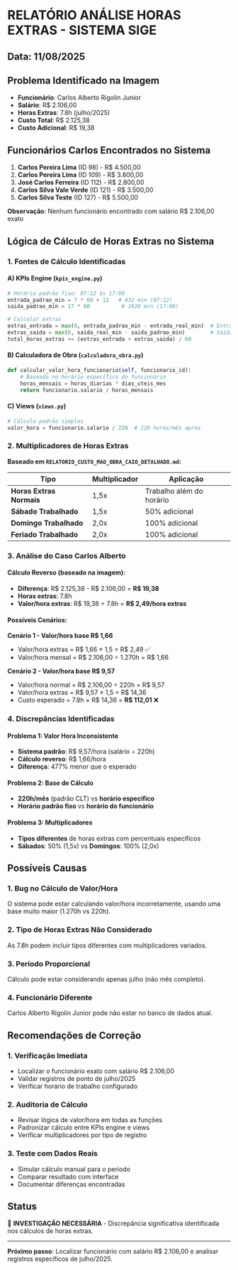 # RELATÓRIO ANÁLISE HORAS EXTRAS - SISTEMA SIGE

## Data: 11/08/2025

## Problema Identificado na Imagem
- **Funcionário**: Carlos Alberto Rigolin Junior
- **Salário**: R$ 2.106,00
- **Horas Extras**: 7.8h (julho/2025)
- **Custo Total**: R$ 2.125,38
- **Custo Adicional**: R$ 19,38

## Funcionários Carlos Encontrados no Sistema
1. **Carlos Pereira Lima** (ID 98) - R$ 4.500,00
2. **Carlos Pereira Lima** (ID 109) - R$ 3.800,00  
3. **José Carlos Ferreira** (ID 112) - R$ 2.800,00
4. **Carlos Silva Vale Verde** (ID 121) - R$ 3.500,00
5. **Carlos Silva Teste** (ID 127) - R$ 5.500,00

**Observação**: Nenhum funcionário encontrado com salário R$ 2.106,00 exato

## Lógica de Cálculo de Horas Extras no Sistema

### 1. Fontes de Cálculo Identificadas

#### A) KPIs Engine (`kpis_engine.py`)
```python
# Horário padrão fixo: 07:12 às 17:00
entrada_padrao_min = 7 * 60 + 12   # 432 min (07:12)
saida_padrao_min = 17 * 60          # 1020 min (17:00)

# Calcular extras
extras_entrada = max(0, entrada_padrao_min - entrada_real_min)  # Entrada antecipada
extras_saida = max(0, saida_real_min - saida_padrao_min)        # Saída atrasada
total_horas_extras += (extras_entrada + extras_saida) / 60
```

#### B) Calculadora de Obra (`calculadora_obra.py`)
```python
def calcular_valor_hora_funcionario(self, funcionario_id):
    # Baseado no horário específico do funcionário
    horas_mensais = horas_diarias * dias_uteis_mes
    return funcionario.salario / horas_mensais
```

#### C) Views (`views.py`)
```python
# Cálculo padrão simples
valor_hora = funcionario.salario / 220  # 220 horas/mês aprox
```

### 2. Multiplicadores de Horas Extras

**Baseado em `RELATORIO_CUSTO_MAO_OBRA_CAIO_DETALHADO.md`:**

| Tipo | Multiplicador | Aplicação |
|------|---------------|-----------|
| **Horas Extras Normais** | 1,5x | Trabalho além do horário |
| **Sábado Trabalhado** | 1,5x | 50% adicional |
| **Domingo Trabalhado** | 2,0x | 100% adicional |
| **Feriado Trabalhado** | 2,0x | 100% adicional |

### 3. Análise do Caso Carlos Alberto

#### Cálculo Reverso (baseado na imagem):
- **Diferença**: R$ 2.125,38 - R$ 2.106,00 = **R$ 19,38**
- **Horas extras**: 7.8h
- **Valor/hora extras**: R$ 19,38 ÷ 7.8h = **R$ 2,49/hora extras**

#### Possíveis Cenários:

**Cenário 1 - Valor/hora base R$ 1,66**
- Valor/hora extras = R$ 1,66 × 1,5 = R$ 2,49 ✅
- Valor/hora mensal = R$ 2.106,00 ÷ 1.270h = R$ 1,66

**Cenário 2 - Valor/hora base R$ 9,57** 
- Valor/hora normal = R$ 2.106,00 ÷ 220h = R$ 9,57
- Valor/hora extras = R$ 9,57 × 1,5 = R$ 14,36
- Custo esperado = 7.8h × R$ 14,36 = **R$ 112,01** ❌

### 4. Discrepâncias Identificadas

#### Problema 1: Valor Hora Inconsistente
- **Sistema padrão**: R$ 9,57/hora (salário ÷ 220h)
- **Cálculo reverso**: R$ 1,66/hora
- **Diferença**: 477% menor que o esperado

#### Problema 2: Base de Cálculo
- **220h/mês** (padrão CLT) vs **horário específico**
- **Horário padrão fixo** vs **horário do funcionário**

#### Problema 3: Multiplicadores
- **Tipos diferentes** de horas extras com percentuais específicos
- **Sábados**: 50% (1,5x) vs **Domingos**: 100% (2,0x)

## Possíveis Causas

### 1. Bug no Cálculo de Valor/Hora
O sistema pode estar calculando valor/hora incorretamente, usando uma base muito maior (1.270h vs 220h).

### 2. Tipo de Horas Extras Não Considerado
As 7.8h podem incluir tipos diferentes com multiplicadores variados.

### 3. Período Proporcional
Cálculo pode estar considerando apenas julho (não mês completo).

### 4. Funcionário Diferente
Carlos Alberto Rigolin Junior pode não estar no banco de dados atual.

## Recomendações de Correção

### 1. Verificação Imediata
- Localizar o funcionário exato com salário R$ 2.106,00
- Validar registros de ponto de julho/2025
- Verificar horário de trabalho configurado

### 2. Auditoria de Cálculo
- Revisar lógica de valor/hora em todas as funções
- Padronizar cálculo entre KPIs engine e views
- Verificar multiplicadores por tipo de registro

### 3. Teste com Dados Reais
- Simular cálculo manual para o período
- Comparar resultado com interface
- Documentar diferenças encontradas

## Status
🔴 **INVESTIGAÇÃO NECESSÁRIA** - Discrepância significativa identificada nos cálculos de horas extras.

---
**Próximo passo**: Localizar funcionário com salário R$ 2.106,00 e analisar registros específicos de julho/2025.